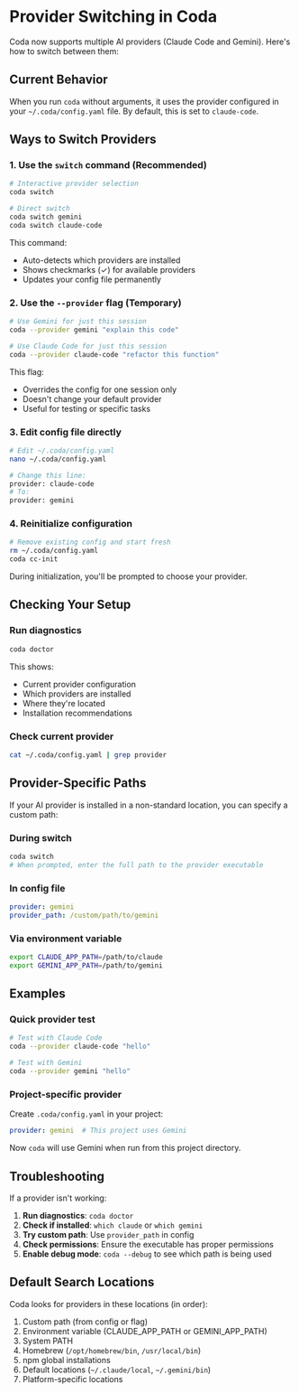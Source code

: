 # Provider Switching in Coda

Coda now supports multiple AI providers (Claude Code and Gemini). Here's how to switch between them:

## Current Behavior

When you run `coda` without arguments, it uses the provider configured in your `~/.coda/config.yaml` file. By default, this is set to `claude-code`.

## Ways to Switch Providers

### 1. **Use the `switch` command** (Recommended)
```bash
# Interactive provider selection
coda switch

# Direct switch
coda switch gemini
coda switch claude-code
```

This command:
- Auto-detects which providers are installed
- Shows checkmarks (✓) for available providers
- Updates your config file permanently

### 2. **Use the `--provider` flag** (Temporary)
```bash
# Use Gemini for just this session
coda --provider gemini "explain this code"

# Use Claude Code for just this session  
coda --provider claude-code "refactor this function"
```

This flag:
- Overrides the config for one session only
- Doesn't change your default provider
- Useful for testing or specific tasks

### 3. **Edit config file directly**
```bash
# Edit ~/.coda/config.yaml
nano ~/.coda/config.yaml

# Change this line:
provider: claude-code
# To:
provider: gemini
```

### 4. **Reinitialize configuration**
```bash
# Remove existing config and start fresh
rm ~/.coda/config.yaml
coda cc-init
```

During initialization, you'll be prompted to choose your provider.

## Checking Your Setup

### Run diagnostics
```bash
coda doctor
```

This shows:
- Current provider configuration
- Which providers are installed
- Where they're located
- Installation recommendations

### Check current provider
```bash
cat ~/.coda/config.yaml | grep provider
```

## Provider-Specific Paths

If your AI provider is installed in a non-standard location, you can specify a custom path:

### During switch
```bash
coda switch
# When prompted, enter the full path to the provider executable
```

### In config file
```yaml
provider: gemini
provider_path: /custom/path/to/gemini
```

### Via environment variable
```bash
export CLAUDE_APP_PATH=/path/to/claude
export GEMINI_APP_PATH=/path/to/gemini
```

## Examples

### Quick provider test
```bash
# Test with Claude Code
coda --provider claude-code "hello"

# Test with Gemini
coda --provider gemini "hello"
```

### Project-specific provider
Create `.coda/config.yaml` in your project:
```yaml
provider: gemini  # This project uses Gemini
```

Now `coda` will use Gemini when run from this project directory.

## Troubleshooting

If a provider isn't working:

1. **Run diagnostics**: `coda doctor`
2. **Check if installed**: `which claude` or `which gemini`
3. **Try custom path**: Use `provider_path` in config
4. **Check permissions**: Ensure the executable has proper permissions
5. **Enable debug mode**: `coda --debug` to see which path is being used

## Default Search Locations

Coda looks for providers in these locations (in order):
1. Custom path (from config or flag)
2. Environment variable (CLAUDE_APP_PATH or GEMINI_APP_PATH)
3. System PATH
4. Homebrew (`/opt/homebrew/bin`, `/usr/local/bin`)
5. npm global installations
6. Default locations (`~/.claude/local`, `~/.gemini/bin`)
7. Platform-specific locations
